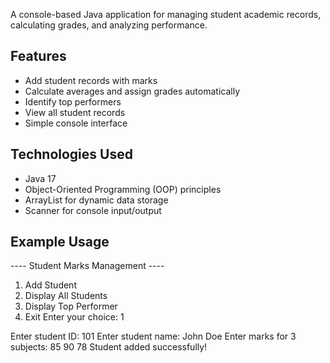 A console-based Java application for managing student academic records, calculating grades, and analyzing performance.
## Features

-  Add student records with marks
- Calculate averages and assign grades automatically
-  Identify top performers
-  View all student records
-  Simple console interface

## Technologies Used

- Java 17
- Object-Oriented Programming (OOP) principles
- ArrayList for dynamic data storage
- Scanner for console input/output

## Example Usage 
---- Student Marks Management ----
1. Add Student
2. Display All Students
3. Display Top Performer
4. Exit
Enter your choice: 1

Enter student ID: 101
Enter student name: John Doe
Enter marks for 3 subjects:
85
90
78
Student added successfully!
